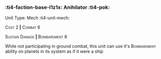 ### :ti4-faction-base-l1z1x: **Anihilator** :ti4-pok:

Unit Type: Mech :ti4-unit-mech:

<span style="font-variant:small-caps;">Cost 2</span> __|__ <span style="font-variant:small-caps;">Combat 6</span>

<span style="font-variant:small-caps;">Sustain Damage</span> __|__ <span style="font-variant:small-caps;">Bombardment 8</span>

While not participating in ground combat, this unit can use it's <span style="font-variant:small-caps;">Bombardment</span> ability on planets in its system as if it were a ship